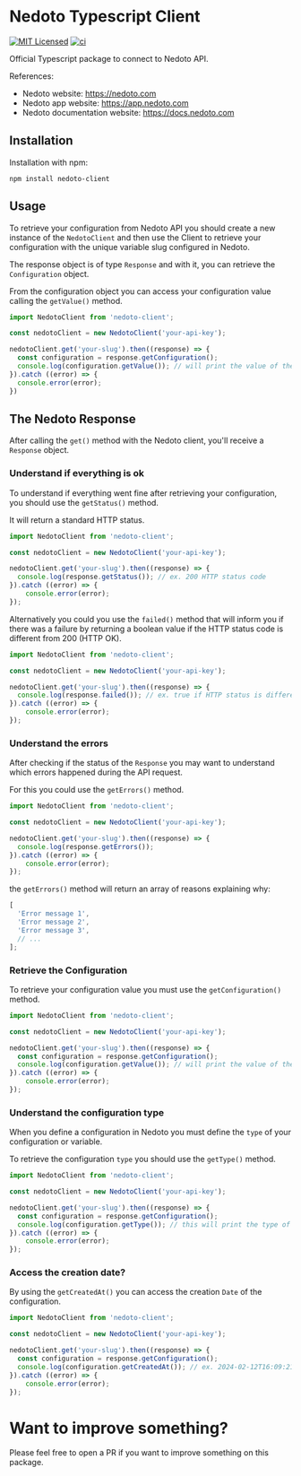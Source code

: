 # Nedoto Typescript Client

[![MIT Licensed](https://img.shields.io/badge/license-MIT-brightgreen.svg?style=flat-square)](LICENSE) [![ci](https://github.com/nedoto/typescript-client/actions/workflows/ci.yml/badge.svg?branch=main)](https://github.com/nedoto/typescript-client/actions/workflows/ci.yml)

Official Typescript package to connect to Nedoto API.

References:

- Nedoto website: https://nedoto.com
- Nedoto app website: https://app.nedoto.com
- Nedoto documentation website: https://docs.nedoto.com

## Installation

Installation with npm:

```shell
npm install nedoto-client
```

## Usage

To retrieve your configuration from Nedoto API you should create a new instance of the `NedotoClient` and then use the
Client to retrieve your configuration with the unique variable slug configured in Nedoto.

The response object is of type `Response` and with it, you can retrieve the `Configuration` object.

From the configuration object you can access your configuration value calling the `getValue()` method.

```typescript
import NedotoClient from 'nedoto-client';

const nedotoClient = new NedotoClient('your-api-key');

nedotoClient.get('your-slug').then((response) => {
  const configuration = response.getConfiguration();
  console.log(configuration.getValue()); // will print the value of the Configuration saved in https://app.nedoto.com/variables
}).catch ((error) => {
  console.error(error);
})
```

## The Nedoto Response

After calling the `get()` method with the Nedoto client, you'll receive a `Response` object.

### Understand if everything is ok

To understand if everything went fine after retrieving your configuration, you should use the `getStatus()` method.

It will return a standard HTTP status.

```typescript
import NedotoClient from 'nedoto-client';

const nedotoClient = new NedotoClient('your-api-key');

nedotoClient.get('your-slug').then((response) => {
  console.log(response.getStatus()); // ex. 200 HTTP status code
}).catch ((error) => {
    console.error(error);
});
```

Alternatively you could you use the `failed()` method that will inform you if there was a failure by returning a boolean
value if the HTTP status code is different from 200 (HTTP OK).

```typescript
import NedotoClient from 'nedoto-client';

const nedotoClient = new NedotoClient('your-api-key');

nedotoClient.get('your-slug').then((response) => {
  console.log(response.failed()); // ex. true if HTTP status is different from 200
}).catch ((error) => {
    console.error(error);
});
```

### Understand the errors

After checking if the status of the `Response` you may want to understand which errors happened during the API request.

For this you could use the `getErrors()` method.

```typescript
import NedotoClient from 'nedoto-client';

const nedotoClient = new NedotoClient('your-api-key');

nedotoClient.get('your-slug').then((response) => {
  console.log(response.getErrors());
}).catch ((error) => {
    console.error(error);
});
```

the `getErrors()` method will return an array of reasons explaining why:

```typescript
[
  'Error message 1',
  'Error message 2',
  'Error message 3',
  // ...
];
```

### Retrieve the Configuration

To retrieve your configuration value you must use the `getConfiguration()` method.

```typescript
import NedotoClient from 'nedoto-client';

const nedotoClient = new NedotoClient('your-api-key');

nedotoClient.get('your-slug').then((response) => {
  const configuration = response.getConfiguration();
  console.log(configuration.getValue()); // will print the value of the Configuration saved in https://app.nedoto.com/variables
}).catch ((error) => {
    console.error(error);
});
```

### Understand the configuration type

When you define a configuration in Nedoto you must define the `type` of your configuration or variable.

To retrieve the configuration `type` you should use the `getType()` method.

```typescript
import NedotoClient from 'nedoto-client';

const nedotoClient = new NedotoClient('your-api-key');

nedotoClient.get('your-slug').then((response) => {
  const configuration = response.getConfiguration();
  console.log(configuration.getType()); // this will print the type of the configuration saved in https://app.nedoto.com/variables, ex. 'string', 'int', 'json', etc.
}).catch ((error) => {
    console.error(error);
});
```

### Access the creation date?

By using the `getCreatedAt()` you can access the creation `Date` of the configuration.

```typescript
import NedotoClient from 'nedoto-client';

const nedotoClient = new NedotoClient('your-api-key');

nedotoClient.get('your-slug').then((response) => {
  const configuration = response.getConfiguration();
  console.log(configuration.getCreatedAt()); // ex. 2024-02-12T16:09:21+00:00
}).catch ((error) => {
    console.error(error);
});
```

# Want to improve something?

Please feel free to open a PR if you want to improve something on this package.
